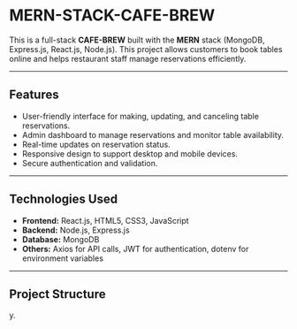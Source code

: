 # MERN-STACK-CAFE-BREW

This is a full-stack **CAFE-BREW** built with the **MERN** stack (MongoDB, Express.js, React.js, Node.js). This project allows customers to book tables online and helps restaurant staff manage reservations efficiently.

---

## Features

- User-friendly interface for making, updating, and canceling table reservations.
- Admin dashboard to manage reservations and monitor table availability.
- Real-time updates on reservation status.
- Responsive design to support desktop and mobile devices.
- Secure authentication and validation.

---

## Technologies Used

- **Frontend:** React.js, HTML5, CSS3, JavaScript
- **Backend:** Node.js, Express.js
- **Database:** MongoDB
- **Others:** Axios for API calls, JWT for authentication, dotenv for environment variables

---

## Project Structure

y.
